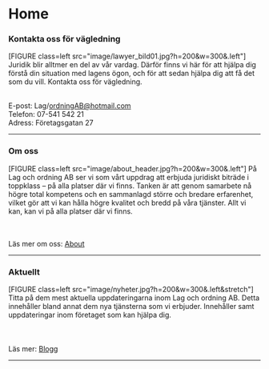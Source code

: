 Home
===============================================================================
<div class=region>
<h3>Kontakta oss för vägledning</h3>
[FIGURE class=left src="image/lawyer_bild01.jpg?h=200&w=300&.left"]
Juridik blir alltmer en del av vår vardag. Därför finns vi här för att hjälpa dig förstå din situation med lagens ögon, och för att sedan hjälpa dig att få det som du vill. Kontakta
oss för vägledning.
<br><br>

E-post: Lag/ordningAB@hotmail.com<br>
Telefon: 07-541 542 21<br>
Adress: Företagsgatan 27
<br>
<hr>

</div>

<div class=region>
<h3>Om oss</h3>
[FIGURE class=left src="image/about_header.jpg?h=200&w=300&.left"]
På Lag och ordning AB ser vi som vårt uppdrag att erbjuda juridiskt biträde i toppklass – på alla platser där vi finns. Tanken är att genom samarbete nå högre total kompetens och en sammanlagd större och bredare erfarenhet, vilket gör att vi kan hålla högre kvalitet och bredd på våra tjänster. Allt vi kan, kan vi på alla platser där vi finns.
<br><br><br>

Läs mer om oss: <a href="http://www.student.bth.se/~kejo15/dbwebb-kurser/design/me/kmom10/proj/htdocs/about">About</a>
<hr>
</div>

<div class=region>
<h3>Aktuellt</h3>
[FIGURE class=left src="image/nyheter.jpg?h=200&w=300&.left&stretch"]
Titta på dem mest aktuella uppdateringarna inom Lag och ordning AB. Detta innehåller bland annat dem nya tjänsterna som vi erbjuder. Innehåller samt uppdateringar inom företaget som kan hjälpa dig.<br><br><br><br>
Läs mer: <a href="http://www.student.bth.se/~kejo15/dbwebb-kurser/design/me/kmom10/proj/htdocs/blogg">Blogg</a>

<hr>
</div>
